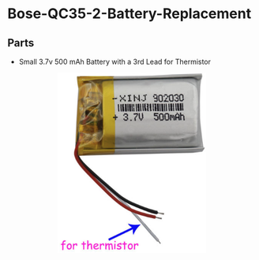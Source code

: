 # Bose-QC35-2-Battery-Replacement






## Parts
* Small 3.7v 500 mAh Battery with a 3rd Lead for Thermistor



<p align="center" style="vertical-align: top; position: relative" >
  <img style="vertical-align:top" src="https://github.com/aziddy/Bose-QC35-2-Battery-Replacement/blob/master/media/battery.PNG?raw=true" width="300"/>
  
</p>
